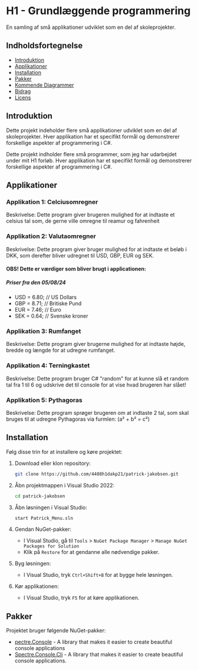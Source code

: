 # H1 - Grundlæggende programmering

En samling af små applikationer udviklet som en del af skoleprojekter.

## Indholdsfortegnelse

- [Introduktion](#introduktion)
- [Applikationer](#applikationer)
- [Installation](#installation)
- [Pakker](#pakker)
- [Kommende Diagrammer](#kommende-diagrammer)
- [Bidrag](#bidrag)
- [Licens](#licens)

## Introduktion

Dette projekt indeholder flere små applikationer udviklet som en del af skoleprojekter. Hver applikation har et specifikt formål og demonstrerer forskellige aspekter af programmering i C#.

Dette projekt indholder flere små programmer, som jeg har udarbejdet under mit H1 forløb. Hver applikation har et specifikt formål og demonstrerer forskellige aspekter af programmering i C#.

## Applikationer

### Applikation 1: Celciusomregner

Beskrivelse: Dette program giver brugeren mulighed for at indtaste et celsius tal som, de gerne ville omregne til reamur og fahrenheit

### Applikation 2: Valutaomregner

Beskrivelse: Dette program giver bruger mulighed for at indtaste et beløb i DKK, som derefter bliver udregnet til USD, GBP, EUR og SEK.

#### OBS! Dette er værdiger som bliver brugt i applicationen:
##### Priser fra den 05/08/24
- USD = 6.80; // US Dollars
- GBP = 8.71; // Britiske Pund
- EUR = 7.46; // Euro
- SEK = 0.64; // Svenske kroner

### Applikation 3: Rumfanget

Beskrivelse: Dette program giver brugerne mulighed for at indtaste højde, bredde og længde for at udregne rumfanget.

### Applikation 4: Terningkastet

Beskrivelse: Dette program bruger C# "random" for at kunne slå et random tal fra 1 til 6 og udskrive det til console for at vise hvad brugeren har slået!

### Applikation 5: Pythagoras

Beskrivelse: Dette program sprøger brugeren om at indtaste 2 tal, som skal bruges til at udregne Pythagoras via furmlen: (a² + b² = c²)

## Installation

Følg disse trin for at installere og køre projektet:

1. Download eller klon repository:
   ```bash
   git clone https://github.com/4408h1dakp21/patrick-jakobsen.git
   ```
2. Åbn projektmappen i Visual Studio 2022:
   ```bash
   cd patrick-jakobsen
   ```
3. Åbn løsningen i Visual Studio:
   ```bash
   start Patrick_Menu.sln
   ```
4. Gendan NuGet-pakker:
   - I Visual Studio, gå til `Tools` > `NuGet Package Manager` > `Manage NuGet Packages for Solution`
   - Klik på `Restore` for at gendanne alle nødvendige pakker.

5. Byg løsningen:
   - I Visual Studio, tryk `Ctrl+Shift+B` for at bygge hele løsningen.

6. Kør applikationen:
   - I Visual Studio, tryk `F5` for at køre applikationen.

## Pakker

Projektet bruger følgende NuGet-pakker:

- [pectre.Console](https://www.nuget.org/packages/Spectre.Console/0.49.2-preview.0.14) - A library that makes it easier to create beautiful console applications
- [Spectre.Console.Cli](https://www.nuget.org/packages/Spectre.Console.Cli/0.49.2-preview.0.14) - A library that makes it easier to create beautiful console applications.
